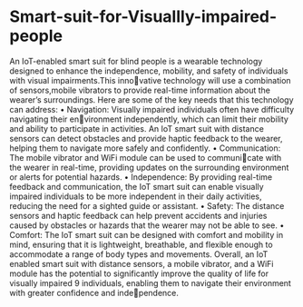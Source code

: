 # Smart-suit-for-Visuallly-impaired-people
An IoT-enabled smart suit for blind people is a wearable technology designed to enhance
the independence, mobility, and safety of individuals with visual impairments.This innovative technology will use a combination of sensors,mobile vibrators to provide real-time
information about the wearer’s surroundings. Here are some of the key needs that this
technology can address:
• Navigation: Visually impaired individuals often have difficulty navigating their environment independently, which can limit their mobility and ability to participate in
activities. An IoT smart suit with distance sensors can detect obstacles and provide
haptic feedback to the wearer, helping them to navigate more safely and confidently.
• Communication: The mobile vibrator and WiFi module can be used to communicate with the wearer in real-time, providing updates on the surrounding environment
or alerts for potential hazards.
• Independence: By providing real-time feedback and communication, the IoT smart
suit can enable visually impaired individuals to be more independent in their daily
activities, reducing the need for a sighted guide or assistant.
• Safety: The distance sensors and haptic feedback can help prevent accidents and
injuries caused by obstacles or hazards that the wearer may not be able to see.
• Comfort: The IoT smart suit can be designed with comfort and mobility in mind,
ensuring that it is lightweight, breathable, and flexible enough to accommodate a
range of body types and movements.
Overall, an IoT enabled smart suit with distance sensors, a mobile vibrator, and a WiFi
module has the potential to significantly improve the quality of life for visually impaired
9
individuals, enabling them to navigate their environment with greater confidence and independence.
